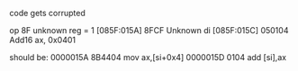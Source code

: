 code gets corrupted

op 8F unknown reg = 1
[085F:015A] 8FCF       Unknown  di
[085F:015C] 050104     Add16    ax, 0x0401


should be:
0000015A  8B4404            mov ax,[si+0x4]
0000015D  0104              add [si],ax
